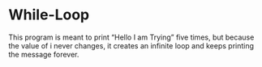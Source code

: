 # While-Loop
This program is meant to print “Hello I am Trying” five times, but because the value of i never changes, it creates an infinite loop and keeps printing the message forever.
